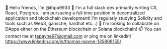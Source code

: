 👋 Hello friends, I’m @thpa9933
🌱 I'm a full stack dev primarily writing C#, React, Postgres. I am pursueing a full time position in decentralized application and blockchain development! I’m regularly studying Solidity and tools such as Web3, gansche, hardhat etc.  :)
💞️ I’m looking to collabrate on DApps either on the Ethereum blockchain or Solana blockchain!
📫 You can contact me at tepayne97@gmail.com or ping me on linkedin! https://www.linkedin.com/in/thomas-payne-135808155/

<!---
thpa9933/thpa9933 is a ✨ special ✨ repository because its `README.md` (this file) appears on your GitHub profile.
You can click the Preview link to take a look at your changes.
--->
